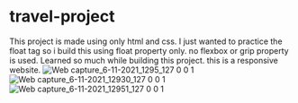 # travel-project
This project is made using only html and css.
I just wanted to practice the float tag so i build this using float property only. no flexbox or grip property is used.
Learned so much while building this project. this is a responsive website.
![Web capture_6-11-2021_1295_127 0 0 1](https://user-images.githubusercontent.com/91651054/140600515-972e6161-e0f6-4e20-93d7-dd85489c071f.jpeg)
![Web capture_6-11-2021_12930_127 0 0 1](https://user-images.githubusercontent.com/91651054/140600496-edc8ed50-2f94-456f-9608-844c2f19e0a0.jpeg)
![Web capture_6-11-2021_12951_127 0 0 1](https://user-images.githubusercontent.com/91651054/140600494-501a4a76-b4ff-4a68-b40b-d74777540885.jpeg)
